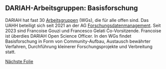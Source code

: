 ## DARIAH-Arbeitsgruppen: Basisforschung

DARIAH hat fast 30 [Arbeitsgruppen](https://www.dariah.eu/activities/working-groups/) (WGs), die für alle offen sind.
Das UAHH beteiligt sich seit 2021 an der AG [Forschungsdatenmanagement](https://www.dariah.eu/activities/working-groups/research-data-management/). Seit 2023 sind Francoise Gouzi und Francesco Gelati Co-Vorsitzende. Francoise ist überdies DARIAH Open Science Officer.
In den WGs findet Basisforschung in Form von Community-Aufbau, Austausch bewährter Verfahren, Durchführung kleinerer Forschungsprojekte und Verbreitung statt.

[Nächste Folie](04.md)
